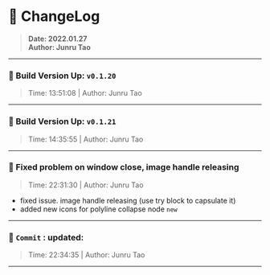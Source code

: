 # :hammer: ChangeLog
> __Date: 2022.01.27__<br>
> __Author: Junru Tao__<br>
---

### :electric_plug: Build Version Up: `v0.1.20`
> Time: 13:51:08 | Author: Junru Tao
---


### :electric_plug: Build Version Up: `v0.1.21`
> Time: 14:35:55 | Author: Junru Tao
---


### :electric_plug: Fixed problem on window close, image handle releasing
> Time: 22:31:30 | Author: Junru Tao
- fixed issue. image handle releasing (use try block to capsulate it)
- added new icons for polyline collapse node `new`

---


### :electric_plug: `Commit` : updated:
> Time: 22:34:35 | Author: Junru Tao
---
